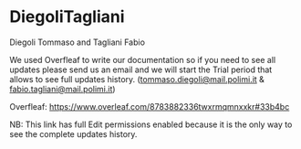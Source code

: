 # DiegoliTagliani

Diegoli Tommaso and Tagliani Fabio

We used Overfleaf to write our documentation so if you need to see all updates please send us an email and we will start the Trial period that allows to see full updates history.
(tommaso.diegoli@mail.polimi.it & fabio.tagliani@mail.polimi.it)

Overfleaf: https://www.overleaf.com/8783882336twxrmqmnxxkr#33b4bc


NB: This link has full Edit permissions enabled because it is the only way to see the complete updates history. 

